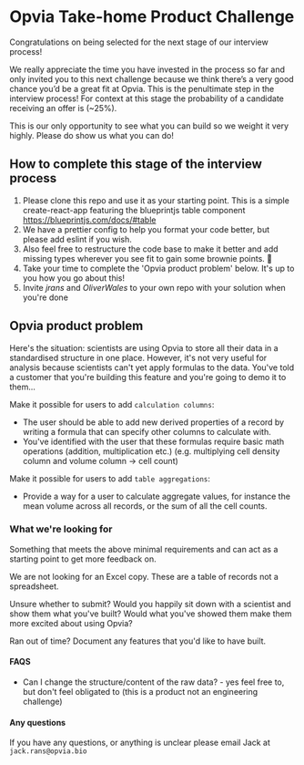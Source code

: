 # Opvia Take-home Product Challenge

Congratulations on being selected for the next stage of our interview process!

We really appreciate the time you have invested in the process so far and only invited you to this next challenge because we think there’s a very good chance you’d be a great fit at Opvia. This is the penultimate step in the interview process! For context at this stage the probability of a candidate receiving an offer is (~25%).

This is our only opportunity to see what you can build so we weight it very highly. Please do show us what you can do!

## How to complete this stage of the interview process

1. Please clone this repo and use it as your starting point. This is a simple create-react-app featuring the blueprintjs table component https://blueprintjs.com/docs/#table
2. We have a prettier config to help you format your code better, but please add eslint if you wish.
3. Also feel free to restructure the code base to make it better and add missing types wherever you see fit to gain some brownie points. 🎉
4. Take your time to complete the 'Opvia product problem' below. It's up to you how you go about this!
5. Invite _jrans_ and _OliverWales_ to your own repo with your solution when you're done

## Opvia product problem

Here's the situation: scientists are using Opvia to store all their data in a standardised structure in one place. However, it's not very useful for analysis because scientists can't yet apply formulas to the data. You've told a customer that you're building this feature and you're going to demo it to them...

Make it possible for users to add `calculation columns`:

- The user should be able to add new derived properties of a record by writing a formula that can specify other columns to calculate with.
- You've identified with the user that these formulas require basic math operations (addition, multiplication etc.) (e.g. multiplying cell density column and volume column -> cell count)

Make it possible for users to add `table aggregations`:

- Provide a way for a user to calculate aggregate values, for instance the mean volume across all records, or the sum of all the cell counts.

### What we're looking for

Something that meets the above minimal requirements and can act as a starting point to get more feedback on.

We are not looking for an Excel copy. These are a table of records not a spreadsheet.

Unsure whether to submit? Would you happily sit down with a scientist and show them what you've built? Would what you've showed them make them more excited about using Opvia?

Ran out of time? Document any features that you'd like to have built.

#### FAQS

- Can I change the structure/content of the raw data? - yes feel free to, but don't feel obligated to (this is a product not an engineering challenge)

#### Any questions

If you have any questions, or anything is unclear please email Jack at `jack.rans@opvia.bio`
